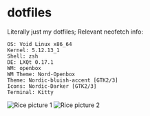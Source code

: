 # dotfiles
Literally just my dotfiles; 
Relevant neofetch info:
```
OS: Void Linux x86_64
Kernel: 5.12.13_1
Shell: zsh
DE: LXQt 0.17.1
WM: openbox
WM Theme: Nord-Openbox
Theme: Nordic-bluish-accent [GTK2/3]
Icons: Nordic-Darker [GTK2/3]
Terminal: Kitty
```
![Rice picture 1](https://cdn.discordapp.com/attachments/443844106750394368/859831187039453244/image0.png)
![Rice picture 2](https://cdn.discordapp.com/attachments/443844106750394368/859831238431866911/image0.png)
